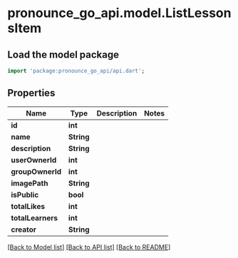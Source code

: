 # pronounce_go_api.model.ListLessonsItem

## Load the model package
```dart
import 'package:pronounce_go_api/api.dart';
```

## Properties
Name | Type | Description | Notes
------------ | ------------- | ------------- | -------------
**id** | **int** |  | 
**name** | **String** |  | 
**description** | **String** |  | 
**userOwnerId** | **int** |  | 
**groupOwnerId** | **int** |  | 
**imagePath** | **String** |  | 
**isPublic** | **bool** |  | 
**totalLikes** | **int** |  | 
**totalLearners** | **int** |  | 
**creator** | **String** |  | 

[[Back to Model list]](../README.md#documentation-for-models) [[Back to API list]](../README.md#documentation-for-api-endpoints) [[Back to README]](../README.md)


